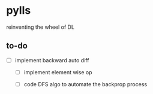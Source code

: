 # pylls
reinventing the wheel of DL 

## to-do
- [ ] implement backward auto diff
  - [ ] implement element wise op
  - [ ] code DFS algo to automate the backprop process


 
